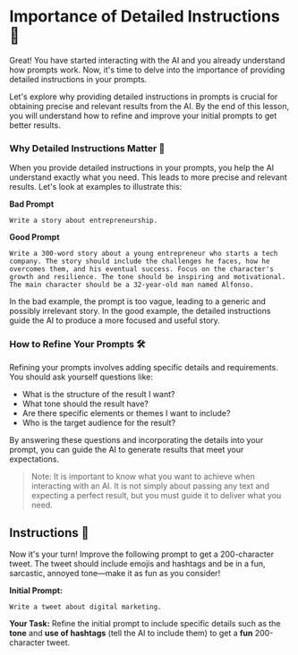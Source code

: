 # Importance of Detailed Instructions 📝

Great! You have started interacting with the AI and you already understand how prompts work. Now, it's time to delve into the importance of providing detailed instructions in your prompts.

Let's explore why providing detailed instructions in prompts is crucial for obtaining precise and relevant results from the AI. By the end of this lesson, you will understand how to refine and improve your initial prompts to get better results.

### Why Detailed Instructions Matter 🤔

When you provide detailed instructions in your prompts, you help the AI understand exactly what you need. This leads to more precise and relevant results. Let's look at examples to illustrate this:

**Bad Prompt**
```
Write a story about entrepreneurship.
```

**Good Prompt**
```
Write a 300-word story about a young entrepreneur who starts a tech company. The story should include the challenges he faces, how he overcomes them, and his eventual success. Focus on the character's growth and resilience. The tone should be inspiring and motivational. The main character should be a 32-year-old man named Alfonso.
```

In the bad example, the prompt is too vague, leading to a generic and possibly irrelevant story. In the good example, the detailed instructions guide the AI to produce a more focused and useful story.

### How to Refine Your Prompts 🛠️

Refining your prompts involves adding specific details and requirements. You should ask yourself questions like:

- What is the structure of the result I want?
- What tone should the result have?
- Are there specific elements or themes I want to include?
- Who is the target audience for the result?

By answering these questions and incorporating the details into your prompt, you can guide the AI to generate results that meet your expectations.

> Note: It is important to know what you want to achieve when interacting with an AI. It is not simply about passing any text and expecting a perfect result, but you must guide it to deliver what you need.

## Instructions 📌

Now it's your turn! Improve the following prompt to get a 200-character tweet. The tweet should include emojis and hashtags and be in a fun, sarcastic, annoyed tone—make it as fun as you consider!

**Initial Prompt:**
```
Write a tweet about digital marketing.
```

**Your Task:** Refine the initial prompt to include specific details such as the **tone** and **use of hashtags** (tell the AI to include them) to get a **fun** 200-character tweet.